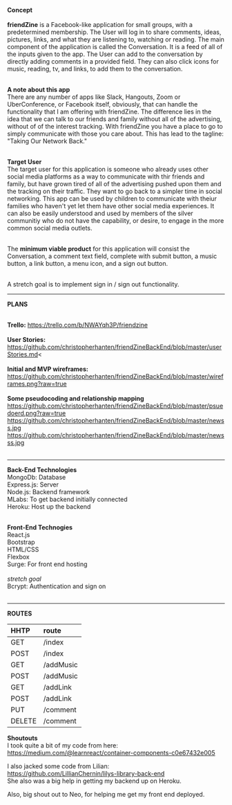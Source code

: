 <b>Concept</b><br/><br/>
<b>friendZine</b> is a Facebook-like application for small groups, with a predetermined membership. The User will log in to share comments, ideas, pictures, links, and what they are listening to, watching or reading. The main component of the application is called the Conversation. It is a feed of all of the inputs given to the app. The User can add to the conversation by directly adding comments in a provided field. They can also click icons for music, reading, tv, and links, to add them to the conversation.<br/><br/>

<b> A note about this app</b><br/>
There are any number of apps like Slack, Hangouts, Zoom or UberConference, or Facebook itself, obviously,  that can handle the functionality that I am offering with friendZine. The difference lies in the idea that we can talk to our friends and family without all of the advertising, without of of the interest tracking. With friendZine you have a place to go to simply communicate with those you care about. This has lead to the tagline: "Taking Our Network Back."<br/><br/>

<b>Target User</b><br/>
The target user for this application is someone who already uses other social media platforms as a way to communicate with thir friends and family, but have grown tired of all of the advertising pushed upon them and the tracking on their traffic. They want to go back to a simpler time in social networking. This app can be used by children to communicate with theiur families who haven't yet let them have other social media experiences. It can also be easily understood and used by members of the silver communitiy who do not have the capability, or desire, to engage in the more common social media outlets.<br/><br/> 

The <b>minimum viable product</b> for this application will consist the Conversation, a comment text field, complete with submit button, a music button, a link button, a menu icon, and a sign out button.<br/><br/>

A stretch goal is to implement sign in / sign out functionality.<br/>
______________________________________________________________________________________________________________________________
<b>PLANS</b><br/><br/>

<b>Trello:</b> https://trello.com/b/NWAYqh3P/friendzine <br/><br/>
<b>User Stories:</b> https://github.com/christopherhanten/friendZineBackEnd/blob/master/userStories.md<<br/><br/>
<b>Initial and MVP wireframes:</b><br/>
https://github.com/christopherhanten/friendZineBackEnd/blob/master/wireframes.png?raw=true
<br/><br/>
<b>Some pseudocoding and relationship mapping</b><br/>
https://github.com/christopherhanten/friendZineBackEnd/blob/master/psuedoerd.png?raw=true<br/>
https://github.com/christopherhanten/friendZineBackEnd/blob/master/newss.jpg<br/>
https://github.com/christopherhanten/friendZineBackEnd/blob/master/newsss.jpg<br/><br/>

______________________________________________________________________________________________________________________________
<b>Back-End Technologies</b><br/>
MongoDb: Database<br/>
Express.js: Server<br/>
Node.js: Backend framework<br/>
MLabs: To get backend initially connected<br/>
Heroku: Host up the backend<br/><br/>

<b>Front-End Technogies</b><br/>
React.js<br/>
Bootstrap<br/>
HTML/CSS<br/>
Flexbox</b><br/>
Surge: For front end hosting <br/><br/>
<i>stretch goal</i><br/> Bcrypt: Authentication and sign on<br/><br/>

______________________________________________________________________________________________________________________________
<b>ROUTES</b><br/>

|HHTP|route|
|:-----|:-------|
|GET |/index|
|POST|/index|
|GET|/addMusic|
|POST|/addMusic|
|GET|/addLink|
|POST|/addLink|
|PUT|/comment|
|DELETE|/comment|

<b>Shoutouts</b><br/>
I took quite a bit of my code from here:<br/>
https://medium.com/@learnreact/container-components-c0e67432e005<br/>

I also jacked some code from Lilian:<br/>
https://github.com/LillianChernin/lilys-library-back-end<br/>
She also was a big help in getting my backend up on Heroku.<br/>

Also, big shout out to Neo, for helping me get my front end deployed.

